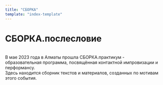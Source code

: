 ```yaml
---
title: "СБОРКА"
template: "index-template"
---
```


# СБОРКА.послесловие

</br>
<div>
В мае 2023 года в Алматы прошла СБОРКА.практикум - образовательная программа, посвящённая контактной импровизации и перформансу.  
</br>
Здесь находится сборник текстов и материалов, созданных по мотивам этого события.
</div>